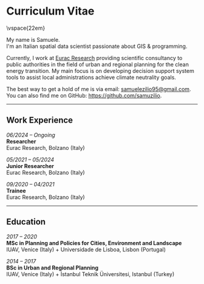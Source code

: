 # Curriculum Vitae

\vspace{22em}

My name is Samuele.  
I'm an Italian spatial data scientist passionate about GIS & programming.  

Currently, I work at <a>[Eurac Research](https://www.eurac.edu/en/people/samuele-zilio)</a> providing scientific consultancy to public authorities in the field of urban and regional planning for the clean energy transition. My main focus is on developing decision support system tools to assist local administrations achieve climate neutrality goals.  

The best way to get a hold of me is via email: <u>samuelezilio95@gmail.com</u>.  
You can also find me on GitHub: <u>https://github.com/samuzilio</u>.

---

## Work Experience

*06/2024 – Ongoing*  
**Researcher**  
Eurac Research, Bolzano (Italy)  

*05/2021 – 05/2024*  
**Junior Researcher**  
Eurac Research, Bolzano (Italy)  

*09/2020 – 04/2021*  
**Trainee**  
Eurac Research, Bolzano (Italy)  

---

## Education

*2017 – 2020*  
**MSc in Planning and Policies for Cities, Environment and Landscape**  
IUAV, Venice (Italy) + Universidade de Lisboa, Lisbon (Portugal)  

*2014 – 2017*  
**BSc in Urban and Regional Planning**  
IUAV, Venice (Italy) + İstanbul Teknik Üniversitesi, Istanbul (Turkey)
